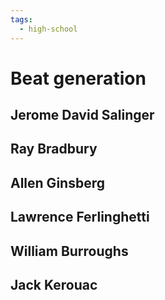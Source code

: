 ```yaml
---
tags:
  - high-school
---
```

# Beat generation
## Jerome David Salinger
## Ray Bradbury
## Allen Ginsberg
## Lawrence Ferlinghetti
## William Burroughs
## Jack Kerouac